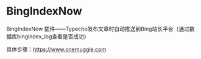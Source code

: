 # BingIndexNow
BingIndexNow 插件——Typecho发布文章时自动推送到Bing站长平台（通过数据库bingindex_log查看是否成功）

具体步骤：https://www.onemuggle.com
